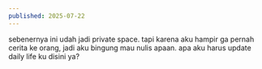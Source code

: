 ```yaml
---
published: 2025-07-22
---
```

sebenernya ini udah jadi private space. tapi karena aku hampir ga pernah cerita ke orang, jadi aku bingung mau nulis apaan. apa aku harus update daily life ku disini ya?
